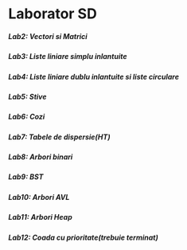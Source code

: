 <h1>Laborator SD</h1>
<h5>Lab2: Vectori si Matrici</h5>
<h5>Lab3: Liste liniare simplu inlantuite</h5>
<h5>Lab4: Liste liniare dublu inlantuite si liste circulare</h5>
<h5>Lab5: Stive</h5>
<h5>Lab6: Cozi</h5>
<h5>Lab7: Tabele de dispersie(HT)</h5>
<h5>Lab8: Arbori binari</h5>
<h5>Lab9: BST</h5>
<h5>Lab10: Arbori AVL</h5>
<h5>Lab11: Arbori Heap</h5>
<h5>Lab12: Coada cu prioritate(trebuie terminat)</h5>
